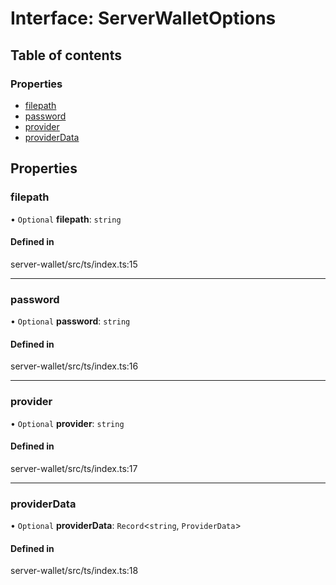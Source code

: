 # Interface: ServerWalletOptions

## Table of contents

### Properties

- [filepath](ServerWalletOptions.md#filepath)
- [password](ServerWalletOptions.md#password)
- [provider](ServerWalletOptions.md#provider)
- [providerData](ServerWalletOptions.md#providerdata)

## Properties

### filepath

• `Optional` **filepath**: `string`

#### Defined in

server-wallet/src/ts/index.ts:15

___

### password

• `Optional` **password**: `string`

#### Defined in

server-wallet/src/ts/index.ts:16

___

### provider

• `Optional` **provider**: `string`

#### Defined in

server-wallet/src/ts/index.ts:17

___

### providerData

• `Optional` **providerData**: `Record`<`string`, `ProviderData`\>

#### Defined in

server-wallet/src/ts/index.ts:18
